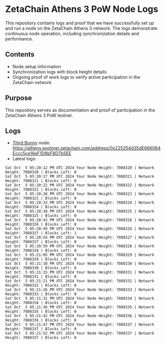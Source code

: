 # ZetaChain Athens 3 PoW Node Logs
This repository contains logs and proof that we have successfully set up and run a node on the ZetaChain Athens 3 network. The logs demonstrate continuous node operation, including synchronization details and performance.

## Contents
- Node setup information
- Synchronization logs with block height details
- Ongoing proof of work logs to verify active participation in the ZetaChain network

## Purpose
This repository serves as documentation and proof of participation in the ZetaChain Athens 3 PoW testnet.

## Logs

- [Third Bunny](https://thirdbunny.xyz/) node: https://athens.explorer.zetachain.com/address/0x225254d35dE666064Eccc5ce16eF1D8bF8D7b5EE
- Latest logs:
```
Sat Oct  5 05:20:12 PM UTC 2024 Your Node Height: 7088320 | Network Height: 7088320 | Blocks Left: 0
Sat Oct  5 05:20:17 PM UTC 2024 Your Node Height: 7088321 | Network Height: 7088321 | Blocks Left: 0
Sat Oct  5 05:20:22 PM UTC 2024 Your Node Height: 7088322 | Network Height: 7088322 | Blocks Left: 0
Sat Oct  5 05:20:28 PM UTC 2024 Your Node Height: 7088323 | Network Height: 7088323 | Blocks Left: 0
Sat Oct  5 05:20:33 PM UTC 2024 Your Node Height: 7088324 | Network Height: 7088324 | Blocks Left: 0
Sat Oct  5 05:20:38 PM UTC 2024 Your Node Height: 7088325 | Network Height: 7088325 | Blocks Left: 0
Sat Oct  5 05:20:43 PM UTC 2024 Your Node Height: 7088326 | Network Height: 7088326 | Blocks Left: 0
Sat Oct  5 05:20:49 PM UTC 2024 Your Node Height: 7088326 | Network Height: 7088327 | Blocks Left: 1
Sat Oct  5 05:20:54 PM UTC 2024 Your Node Height: 7088327 | Network Height: 7088327 | Blocks Left: 0
Sat Oct  5 05:20:59 PM UTC 2024 Your Node Height: 7088328 | Network Height: 7088328 | Blocks Left: 0
Sat Oct  5 05:21:05 PM UTC 2024 Your Node Height: 7088329 | Network Height: 7088329 | Blocks Left: 0
Sat Oct  5 05:21:10 PM UTC 2024 Your Node Height: 7088330 | Network Height: 7088330 | Blocks Left: 0
Sat Oct  5 05:21:15 PM UTC 2024 Your Node Height: 7088331 | Network Height: 7088331 | Blocks Left: 0
Sat Oct  5 05:21:21 PM UTC 2024 Your Node Height: 7088332 | Network Height: 7088332 | Blocks Left: 0
Sat Oct  5 05:21:26 PM UTC 2024 Your Node Height: 7088333 | Network Height: 7088333 | Blocks Left: 0
Sat Oct  5 05:21:31 PM UTC 2024 Your Node Height: 7088334 | Network Height: 7088334 | Blocks Left: 0
Sat Oct  5 05:21:36 PM UTC 2024 Your Node Height: 7088335 | Network Height: 7088335 | Blocks Left: 0
Sat Oct  5 05:21:42 PM UTC 2024 Your Node Height: 7088336 | Network Height: 7088336 | Blocks Left: 0
Sat Oct  5 05:21:47 PM UTC 2024 Your Node Height: 7088337 | Network Height: 7088337 | Blocks Left: 0
Sat Oct  5 05:21:52 PM UTC 2024 Your Node Height: 7088337 | Network Height: 7088337 | Blocks Left: 0
```
